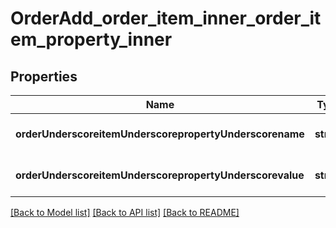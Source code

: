 # OrderAdd_order_item_inner_order_item_property_inner

## Properties
Name | Type | Description | Notes
------------ | ------------- | ------------- | -------------
**orderUnderscoreitemUnderscorepropertyUnderscorename** | **string** |  | [optional] [default to null]
**orderUnderscoreitemUnderscorepropertyUnderscorevalue** | **string** |  | [optional] [default to null]

[[Back to Model list]](../README.md#documentation-for-models) [[Back to API list]](../README.md#documentation-for-api-endpoints) [[Back to README]](../README.md)


